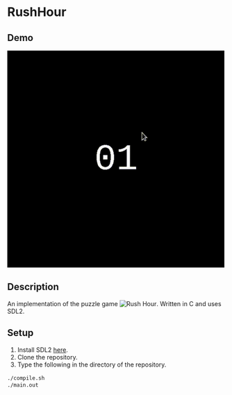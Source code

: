 # RushHour

## Demo
<!-- ![Demo](./Demo.gif) -->
<img src="./Demo.gif" height="500">

## Description
An implementation of the puzzle game ![Rush Hour](https://en.wikipedia.org/wiki/Rush_Hour_(puzzle)). Written in C and uses SDL2.

## Setup
1. Install SDL2 [here](https://www.libsdl.org/download-2.0.php).
2. Clone the repository.
3. Type the following in the directory of the repository.
```
./compile.sh
./main.out
```
